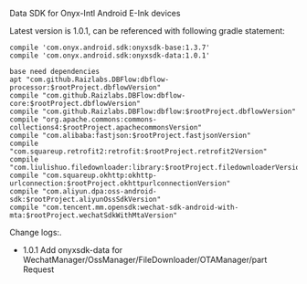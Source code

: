 Data SDK for Onyx-Intl Android E-Ink devices

Latest version is 1.0.1, can be referenced with following gradle statement:

    compile 'com.onyx.android.sdk:onyxsdk-base:1.3.7'
    compile 'com.onyx.android.sdk:onyxsdk-data:1.0.1'

    base need dependencies
    apt "com.github.Raizlabs.DBFlow:dbflow-processor:$rootProject.dbflowVersion"
    compile "com.github.Raizlabs.DBFlow:dbflow-core:$rootProject.dbflowVersion"
    compile "com.github.Raizlabs.DBFlow:dbflow:$rootProject.dbflowVersion"
    compile "org.apache.commons:commons-collections4:$rootProject.apachecommonsVersion"
    compile "com.alibaba:fastjson:$rootProject.fastjsonVersion"
    compile "com.squareup.retrofit2:retrofit:$rootProject.retrofit2Version"
    compile "com.liulishuo.filedownloader:library:$rootProject.filedownloaderVersion"
    compile "com.squareup.okhttp:okhttp-urlconnection:$rootProject.okhttpurlconnectionVersion"
    compile "com.aliyun.dpa:oss-android-sdk:$rootProject.aliyunOssSdkVersion"
    compile "com.tencent.mm.opensdk:wechat-sdk-android-with-mta:$rootProject.wechatSdkWithMtaVersion"

Change logs:.
* 1.0.1
    Add onyxsdk-data for WechatManager/OssManager/FileDownloader/OTAManager/part Request